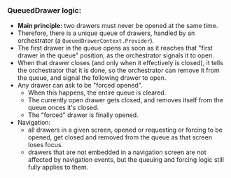### QueuedDrawer logic:
- **Main principle:** two drawers must never be opened at the same time.
- Therefore, there is a unique queue of drawers, handled by an orchestrator (a `QueuedDrawerContext.Provider`).
- The first drawer in the queue opens as soon as it reaches that "first drawer in the queue" position, as the orchestrator signals it to open.
- When that drawer closes (and only when it effectively is closed), it tells the orchestrator that it is done, so the orchestrator can remove it from the queue, and signal the following drawer to open.
- Any drawer can ask to be "forced opened".
  - When this happens, the entire queue is cleared.
  - The currently open drawer gets closed, and removes itself from the queue onces it's closed.
  - The "forced" drawer is finally opened.
- Navigation:
  - all drawers in a given screen, opened or requesting or forcing to be opened, get closed and removed from the queue as that screen loses focus.
  - drawers that are not embedded in a navigation screen are not affected by navigation events, but the queuing and forcing logic still fully applies to them.
